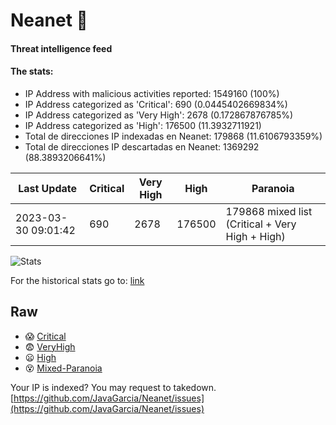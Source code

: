 # Neanet :hocho:
#### Threat intelligence feed
#### The stats:

- IP Address with malicious activities reported: 1549160 (100%)
- IP Address categorized as 'Critical':  690 (0.0445402669834%)
- IP Address categorized as 'Very High':  2678 (0.172867876785%)
- IP Address categorized as 'High':  176500 (11.3932711921)
- Total de direcciones IP indexadas en Neanet:  179868 (11.6106793359%)
- Total de direcciones IP descartadas en Neanet:  1369292 (88.3893206641%)

| Last Update | Critical | Very High | High | Paranoia |
| --- | --- | --- | --- | --- |
| 2023-03-30 09:01:42 | 690 | 2678 | 176500 | 179868 mixed list (Critical + Very High + High)|

![Stats](https://docs.google.com/spreadsheets/d/e/2PACX-1vSnaNMIXVabIpDJjufMlzH7poXnshF3mgd8Is1g9ytUEzVsP5my4Trn8f-xkoLLQ38xpL3HtmUexLo6/pubchart?oid=501124687&format=image)

For the historical stats go to: [link](/stats.csv)
## Raw
- :scream: [Critical](https://raw.githubusercontent.com/JavaGarcia/Neanet/master/blacklists/neanet_critical.txt)
- :fearful: [VeryHigh](https://raw.githubusercontent.com/JavaGarcia/Neanet/master/blacklists/neanet_veryHigh.txtt)
- :frowning: [High](https://raw.githubusercontent.com/JavaGarcia/Neanet/master/blacklists/neanet_high.txt)
- :dizzy_face: [Mixed-Paranoia](https://raw.githubusercontent.com/JavaGarcia/Neanet/master/blacklists/neanet_all.txt)


Your IP is indexed? You may request to takedown. [https://github.com/JavaGarcia/Neanet/issues](https://github.com/JavaGarcia/Neanet/issues)




















































































































































































































































































































































































































































































































































































































































































































































































































































































































































































































































































































































































































































































































































































































































































































































































































































































































































































































































































































































































































































































































































































































































































































































































































































































































































































































































































































































































































































































































































































































































































































































































































































































































































































































































































































































































































































































































































































































































































































































































































































































































































































































































































































































































































































































































































































































































































































































































































































































































































































































































































































































































































































































































































































































































































































































































































































































































































































































































































































































































































































































































































































































































































































































































































































































































































































































































































































































































































































































































































































































































































































































































































































































































































































































































































































































































































































































































































































































































































































































































































































































































































































































































































































































































































































































































































































































































































































































































































































































































































































































































































































































































































































































































































































































































































































































































































































































































































































































































































































































































































































































































































































































































































































































































































































